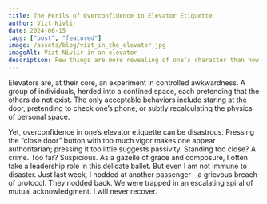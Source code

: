 ```yaml
---
title: The Perils of Overconfidence in Elevator Etiquette
author: Vizt Nivlir
date: 2024-06-15
tags: ["post", "featured"]
image: /assets/blog/vizt_in_the_elevator.jpg
imageAlt: Vizt Nivlir in an elevator
description: Few things are more revealing of one’s character than how they handle the unspoken rules of an elevator ride. Vizt Nivlir reflects on the delicate art of standing still and looking indifferent.
---
```


Elevators are, at their core, an experiment in controlled awkwardness. A group of individuals, herded into a confined space, each pretending that the others do not exist. The only acceptable behaviors include staring at the door, pretending to check one’s phone, or subtly recalculating the physics of personal space.

Yet, overconfidence in one’s elevator etiquette can be disastrous. Pressing the “close door” button with too much vigor makes one appear authoritarian; pressing it too little suggests passivity. Standing too close? A crime. Too far? Suspicious. As a gazelle of grace and composure, I often take a leadership role in this delicate ballet. But even I am not immune to disaster. Just last week, I nodded at another passenger—a grievous breach of protocol. They nodded back. We were trapped in an escalating spiral of mutual acknowledgment. I will never recover.
